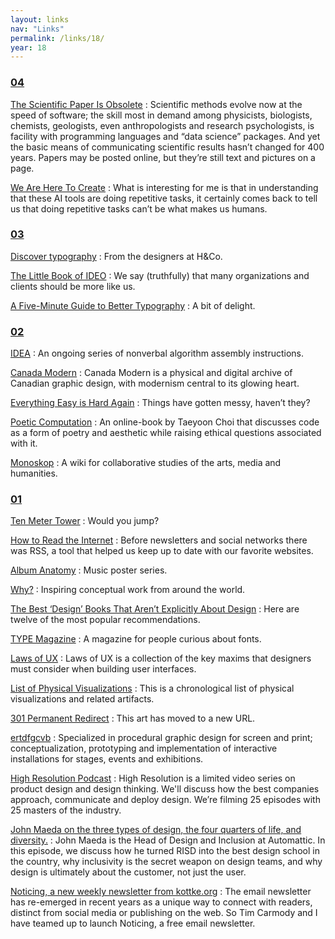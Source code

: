 ```yaml
---
layout: links
nav: "Links"
permalink: /links/18/
year: 18
---
```


<h3 id="04"><a href="#04">04</a></h3>

[The Scientific Paper Is Obsolete](https://www.theatlantic.com/science/archive/2018/04/the-scientific-paper-is-obsolete/556676/)
: Scientific methods evolve now at the speed of software; the skill most in demand among physicists, biologists, chemists, geologists, even anthropologists and research psychologists, is facility with programming languages and “data science” packages. And yet the basic means of communicating scientific results hasn’t changed for 400 years. Papers may be posted online, but they’re still text and pictures on a page.

[We Are Here To Create](https://www.edge.org/conversation/kai_fu_lee-we-are-here-to-create)
: What is interesting for me is that in understanding that these AI tools are doing repetitive tasks, it certainly comes back to tell us that doing repetitive tasks can’t be what makes us humans.

<h3 id="03"><a href="#03">03</a></h3>

[Discover typography](https://discover.typography.com/)
: From the designers at H&Co.

[The Little Book of IDEO](https://lboi.ideo.com/)
: We say (truthfully) that many organizations and clients should be more like us.

[A Five-Minute Guide to Better Typography](http://pierrickcalvez.com/journal/a-five-minutes-guide-to-better-typography)
: A bit of delight.

<h3 id="02"><a href="#02">02</a></h3>

[IDEA](https://idea-instructions.com/)
: An ongoing series of nonverbal algorithm assembly instructions.

[Canada Modern](http://www.canadamodern.org/)
: Canada Modern is a physical and digital archive of Canadian graphic design, with modernism central to its glowing heart.

[Everything Easy is Hard Again](https://frankchimero.com/writing/everything-easy-is-hard-again/)
: Things have gotten messy, haven’t they?

[Poetic Computation](http://poeticcomputation.info/)
: An online-book by Taeyoon Choi that discusses code as a form of poetry and aesthetic while raising ethical questions associated with it.

[Monoskop](https://monoskop.org/Monoskop)
: A wiki for collaborative studies of the arts, media and humanities.

<h3 id="01"><a href="#01">01</a></h3>

[Ten Meter Tower](https://www.youtube.com/watch?v=5QMlIjSnt_E)
: Would you jump?

[How to Read the Internet](https://robinrendle.com/notes/how-to-read-the-internet/)
: Before newsletters and social networks there was RSS, a tool that helped us keep up to date with our favorite websites.

[Album Anatomy](http://duanedalton.com/Album-Anatomy)
: Music poster series.

[Why?](http://www.why.design/)
: Inspiring conceptual work from around the world.

[The Best ‘Design’ Books That Aren’t Explicitly About Design](https://medium.com/google-design/the-best-design-books-that-arent-explicitly-about-design-74fc96ce115e)
: Here are twelve of the most popular recommendations.

[TYPE Magazine](https://www.typemag.org/)
: A magazine for people curious about fonts.

[Laws of UX](https://lawsofux.com/)
: Laws of UX is a collection of the key maxims that designers must consider when building user interfaces.

[List of Physical Visualizations](http://dataphys.org/list/)
: This is a chronological list of physical visualizations and related artifacts.

[301 Permanent Redirect](https://permanent-redirect.xyz/)
: This art has moved to a new URL.

[ertdfgcvb](https://ertdfgcvb.xyz/)
: Specialized in procedural graphic design for screen and print; conceptualization, prototyping and implementation of interactive installations for stages, events and exhibitions.

[High Resolution Podcast](https://www.highresolution.design/)
: High Resolution is a limited video series on product design and design thinking. We'll discuss how the best companies approach, communicate and deploy design. We’re filming 25 episodes with 25 masters of the industry. 

[John Maeda on the three types of design, the four quarters of life, and diversity.](https://www.youtube.com/watch?v=LU3y-5Peh9A&t=617s)
: John Maeda is the Head of Design and Inclusion at Automattic. In this episode, we discuss how he turned RISD into the best design school in the country, why inclusivity is the secret weapon on design teams, and why design is ultimately about the customer, not just the user.

[Noticing, a new weekly newsletter from kottke.org](https://kottke.org/18/01/noticing-a-new-weekly-newsletter-from-kottkeorg)
: The email newsletter has re-emerged in recent years as a unique way to connect with readers, distinct from social media or publishing on the web. So Tim Carmody and I have teamed up to launch Noticing, a free email newsletter.